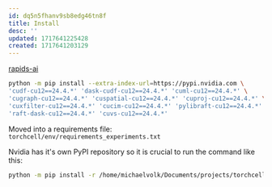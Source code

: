 ```yaml
---
id: dq5n5fhanv9sb8edg46tn8f
title: Install
desc: ''
updated: 1717641225428
created: 1717641203129
---
```


[rapids-ai](https://docs.rapids.ai/install)

```bash
python -m pip install --extra-index-url=https://pypi.nvidia.com \                                        21:32
'cudf-cu12==24.4.*' 'dask-cudf-cu12==24.4.*' 'cuml-cu12==24.4.*' \
'cugraph-cu12==24.4.*' 'cuspatial-cu12==24.4.*' 'cuproj-cu12==24.4.*' \
'cuxfilter-cu12==24.4.*' 'cucim-cu12==24.4.*' 'pylibraft-cu12==24.4.*' \
'raft-dask-cu12==24.4.*' 'cuvs-cu12==24.4.*'
```

Moved into a requirements file:
`torchcell/env/requirements_experiments.txt`

Nvidia has it's own PyPI repository so it is crucial to run the command like this:

```bash
python -m pip install -r /home/michaelvolk/Documents/projects/torchcell/env/requirements_experiments.txt --extra-index-url https://pypi.nvidia.com
```
